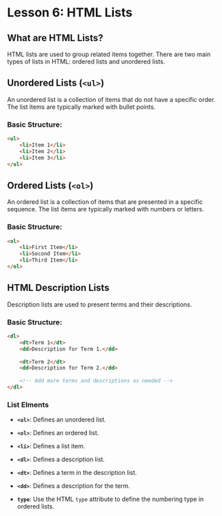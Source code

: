 # **Lesson 6: HTML Lists**

## **What are HTML Lists?**

HTML lists are used to group related items together. There are two main types of lists in HTML: ordered lists and unordered lists.

## **Unordered Lists (`<ul>`)**

An unordered list is a collection of items that do not have a specific order. The list items are typically marked with bullet points.

### **Basic Structure:**
```html
<ul>
    <li>Item 1</li>
    <li>Item 2</li>
    <li>Item 3</li>
</ul>
```
## **Ordered Lists (`<ol>`)**

An ordered list is a collection of items that are presented in a specific sequence. The list items are typically marked with numbers or letters.

### **Basic Structure:**
```html
<ol>
    <li>First Item</li>
    <li>Second Item</li>
    <li>Third Item</li>
</ol>
```

## **HTML Description Lists**

Description lists are used to present terms and their descriptions.

### **Basic Structure:**
```html
<dl>
    <dt>Term 1</dt>
    <dd>Description for Term 1.</dd>
    
    <dt>Term 2</dt>
    <dd>Description for Term 2.</dd>
    
    <!-- Add more terms and descriptions as needed -->
</dl>
```

### **List Elments**

-   **`<ul>`**: Defines an unordered list.
    
-   **`<ol>`**: Defines an ordered list.
    
-   **`<li>`**: Defines a list item.
    
-   **`<dl>`**: Defines a description list.
    
-   **`<dt>`**: Defines a term in the description list.
    
-   **`<dd>`**: Defines a description for the term.
    
-   **`type`**: Use the HTML `type` attribute to define the numbering type in ordered lists.
<!--stackedit_data:
eyJoaXN0b3J5IjpbODE4OTcyNDI5LDExMjExODg4OTgsLTcxOD
czOTc0MSw2NDUwNDM1MTNdfQ==
-->